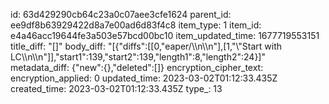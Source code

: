 id: 63d429290cb64c23a0c07aee3cfe1624
parent_id: ee9df8b63929422d8a7e00ad6d83f4c8
item_type: 1
item_id: e4a46acc19644fe3a503e57bcd00bc10
item_updated_time: 1677719553151
title_diff: "[]"
body_diff: "[{\"diffs\":[[0,\"eaper/\\\n\\\n\"],[1,\"\\\"Start with LC\\\n\\\n\"]],\"start1\":139,\"start2\":139,\"length1\":8,\"length2\":24}]"
metadata_diff: {"new":{},"deleted":[]}
encryption_cipher_text: 
encryption_applied: 0
updated_time: 2023-03-02T01:12:33.435Z
created_time: 2023-03-02T01:12:33.435Z
type_: 13